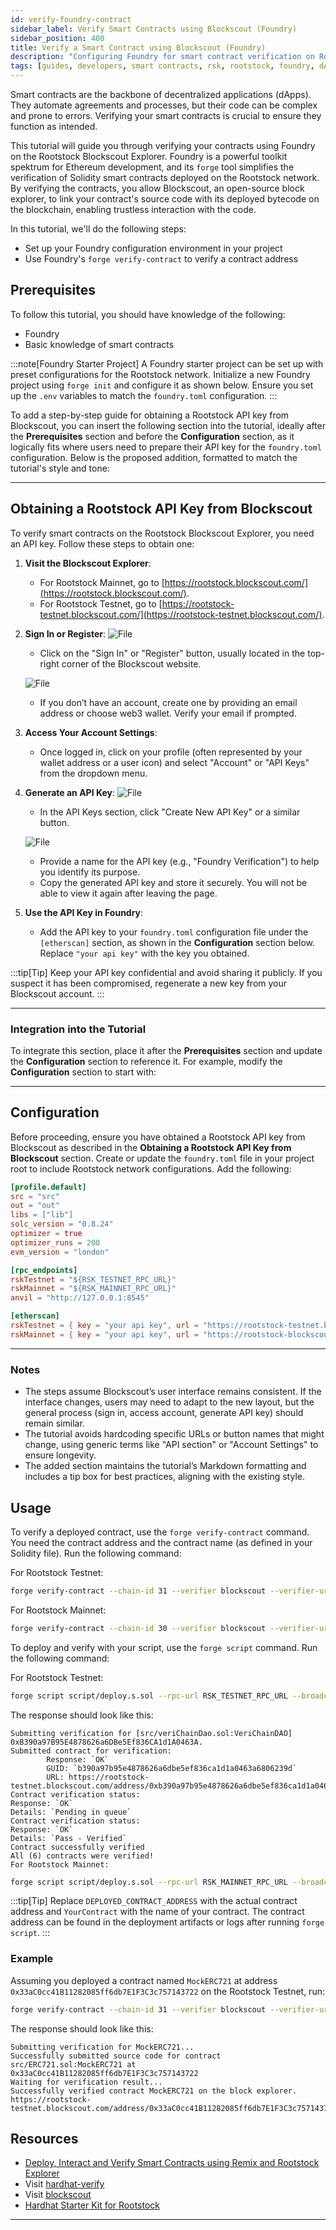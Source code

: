 ```yaml
---
id: verify-foundry-contract
sidebar_label: Verify Smart Contracts using Blockscout (Foundry)
sidebar_position: 400
title: Verify a Smart Contract using Blockscout (Foundry)
description: "Configuring Foundry for smart contract verification on Rootstock"
tags: [guides, developers, smart contracts, rsk, rootstock, foundry, dApps, ethers]
---
```




Smart contracts are the backbone of decentralized applications (dApps). They automate agreements and processes, but their code can be complex and prone to errors. Verifying your smart contracts is crucial to ensure they function as intended.

This tutorial will guide you through verifying your contracts using Foundry on the Rootstock Blockscout Explorer. Foundry is a powerful toolkit spektrum for Ethereum development, and its `forge` tool simplifies the verification of Solidity smart contracts deployed on the Rootstock network. By verifying the contracts, you allow Blockscout, an open-source block explorer, to link your contract's source code with its deployed bytecode on the blockchain, enabling trustless interaction with the code.

In this tutorial, we'll do the following steps:

- Set up your Foundry configuration environment in your project
- Use Foundry's `forge verify-contract` to verify a contract address

## Prerequisites

To follow this tutorial, you should have knowledge of the following:

- Foundry
- Basic knowledge of smart contracts

:::note[Foundry Starter Project]
A Foundry starter project can be set up with preset configurations for the Rootstock network. Initialize a new Foundry project using `forge init` and configure it as shown below. Ensure you set up the `.env` variables to match the `foundry.toml` configuration.
:::

To add a step-by-step guide for obtaining a Rootstock API key from Blockscout, you can insert the following section into the tutorial, ideally after the **Prerequisites** section and before the **Configuration** section, as it logically fits where users need to prepare their API key for the `foundry.toml` configuration. Below is the proposed addition, formatted to match the tutorial's style and tone:

---

## Obtaining a Rootstock API Key from Blockscout

To verify smart contracts on the Rootstock Blockscout Explorer, you need an API key. Follow these steps to obtain one:

1. **Visit the Blockscout Explorer**:
   - For Rootstock Mainnet, go to [https://rootstock.blockscout.com/](https://rootstock.blockscout.com/).
   - For Rootstock Testnet, go to [https://rootstock-testnet.blockscout.com/](https://rootstock-testnet.blockscout.com/).


2. **Sign In or Register**:
![File](./images/login.png)
   - Click on the "Sign In" or "Register" button, usually located in the top-right corner of the Blockscout website.

   ![File](./images/choose.png)
   - If you don’t have an account, create one by providing an email address or choose web3 wallet. Verify your email if prompted.

4. **Access Your Account Settings**:
   - Once logged in, click on your profile (often represented by your wallet address or a user icon) and select "Account" or "API Keys" from the dropdown menu.

5. **Generate an API Key**:
![File](./images/add.png)
   - In the API Keys section, click "Create New API Key" or a similar button.

   ![File](./images/name.png)
   - Provide a name for the API key (e.g., "Foundry Verification") to help you identify its purpose.
   - Copy the generated API key and store it securely. You will not be able to view it again after leaving the page.

6. **Use the API Key in Foundry**:
   - Add the API key to your `foundry.toml` configuration file under the `[etherscan]` section, as shown in the **Configuration** section below. Replace `"your api key"` with the key you obtained.

:::tip[Tip]
Keep your API key confidential and avoid sharing it publicly. If you suspect it has been compromised, regenerate a new key from your Blockscout account.
:::

---

### Integration into the Tutorial

To integrate this section, place it after the **Prerequisites** section and update the **Configuration** section to reference it. For example, modify the **Configuration** section to start with:

---

## Configuration

Before proceeding, ensure you have obtained a Rootstock API key from Blockscout as described in the **Obtaining a Rootstock API Key from Blockscout** section. Create or update the `foundry.toml` file in your project root to include Rootstock network configurations. Add the following:

```toml
[profile.default]
src = "src"
out = "out"
libs = ["lib"]
solc_version = "0.8.24"
optimizer = true
optimizer_runs = 200
evm_version = "london"

[rpc_endpoints]
rskTestnet = "${RSK_TESTNET_RPC_URL}"
rskMainnet = "${RSK_MAINNET_RPC_URL}"
anvil = "http://127.0.0.1:8545"

[etherscan]
rskTestnet = { key = "your api key", url = "https://rootstock-testnet.blockscout.com/api" }
rskMainnet = { key = "your api key", url = "https://rootstock-blockscout.com/api" }
```

---

### Notes
- The steps assume Blockscout’s user interface remains consistent. If the interface changes, users may need to adapt to the new layout, but the general process (sign in, access account, generate API key) should remain similar.
- The tutorial avoids hardcoding specific URLs or button names that might change, using generic terms like "API section" or "Account Settings" to ensure longevity.
- The added section maintains the tutorial’s Markdown formatting and includes a tip box for best practices, aligning with the existing style.

## Usage

To verify a deployed contract, use the `forge verify-contract` command. You need the contract address and the contract name (as defined in your Solidity file). Run the following command:

For Rootstock Testnet:

```bash
forge verify-contract --chain-id 31 --verifier blockscout --verifier-url https://rootstock-testnet.blockscout.com/api DEPLOYED_CONTRACT_ADDRESS src/YourContract.sol:YourContract
```

For Rootstock Mainnet:

```bash
forge verify-contract --chain-id 30 --verifier blockscout --verifier-url https://rootstock.blockscout.com/api DEPLOYED_CONTRACT_ADDRESS src/YourContract.sol:YourContract
```
To deploy and verify with your script, use the `forge script` command. Run the following command:

For Rootstock Testnet:

```bash
forge script script/deploy.s.sol --rpc-url RSK_TESTNET_RPC_URL --broadcast --verify --legacy --evm-version london --verifier-url https://rootstock-testnet.blockscout.com/api --verifier blockscout
```
The response should look like this:

```
Submitting verification for [src/veriChainDao.sol:VeriChainDAO] 0xB390a97B95E4878626a6DBe5Ef836CA1d1A0463A.
Submitted contract for verification:
        Response: `OK`
        GUID: `b390a97b95e4878626a6dbe5ef836ca1d1a0463a6806239d`
        URL: https://rootstock-testnet.blockscout.com/address/0xb390a97b95e4878626a6dbe5ef836ca1d1a0463a
Contract verification status:
Response: `OK`
Details: `Pending in queue`
Contract verification status:
Response: `OK`
Details: `Pass - Verified`
Contract successfully verified
All (6) contracts were verified!
For Rootstock Mainnet:
```

```bash
forge script script/deploy.s.sol --rpc-url RSK_MAINNET_RPC_URL --broadcast --verify --legacy --evm-version london --verifier-url https://rootstock.blockscout.com/api --verifier blockscout
```

:::tip[Tip]
Replace `DEPLOYED_CONTRACT_ADDRESS` with the actual contract address and `YourContract` with the name of your contract. The contract address can be found in the deployment artifacts or logs after running `forge script`.
:::

### Example

Assuming you deployed a contract named `MockERC721` at address `0x33aC0cc41B11282085ff6db7E1F3C3c757143722` on the Rootstock Testnet, run:

```bash
forge verify-contract --chain-id 31 --verifier blockscout --verifier-url https://rootstock-testnet.blockscout.com/api 0x33aC0cc41B11282085ff6db7E1F3C3c757143722 src/ERC721.sol:MockERC721
```

The response should look like this:

```
Submitting verification for MockERC721...
Successfully submitted source code for contract src/ERC721.sol:MockERC721 at 0x33aC0cc41B11282085ff6db7E1F3C3c757143722
Waiting for verification result...
Successfully verified contract MockERC721 on the block explorer.
https://rootstock-testnet.blockscout.com/address/0x33aC0cc41B11282085ff6db7E1F3C3c757143722#code
```

## Resources
- [Deploy, Interact and Verify Smart Contracts using Remix and Rootstock Explorer](/developers/quickstart/remix/)
- Visit [hardhat-verify](https://hardhat.org/hardhat-runner/plugins/nomicfoundation-hardhat-verify#hardhat-verify)
- Visit [blockscout](https://docs.blockscout.com/for-users/verifying-a-smart-contract/hardhat-verification-plugin)
- [Hardhat Starter Kit for Rootstock](https://github.com/rsksmart/rootstock-hardhat-starterkit)
---